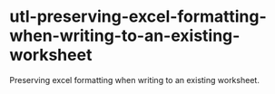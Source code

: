 # utl-preserving-excel-formatting-when-writing-to-an-existing-worksheet
Preserving excel formatting when writing to an existing worksheet.
